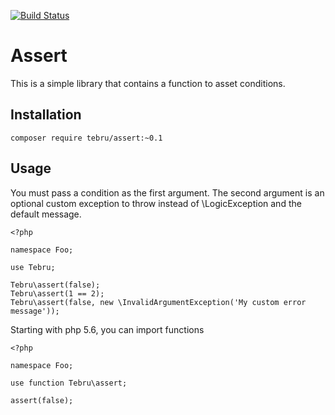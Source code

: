 [![Build Status](https://travis-ci.org/tebru/assert.svg?branch=master)](https://travis-ci.org/tebru/assert)

# Assert
This is a simple library that contains a function to asset conditions.

## Installation

```
composer require tebru/assert:~0.1
```

## Usage
You must pass a condition as the first argument.  The second argument is an optional custom exception to throw instead of \LogicException and the default message.

```
<?php

namespace Foo;

use Tebru;

Tebru\assert(false);
Tebru\assert(1 == 2);
Tebru\assert(false, new \InvalidArgumentException('My custom error message'));
```

Starting with php 5.6, you can import functions

```
<?php

namespace Foo;

use function Tebru\assert;

assert(false);
```

